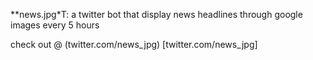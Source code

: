 **news.jpg*T: a twitter bot that display news headlines through google images every 5 hours

check out @ (twitter.com/news_jpg) [twitter.com/news_jpg]
